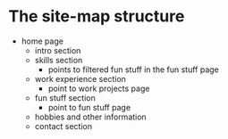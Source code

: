 # The site-map structure

- home page
  - intro section
  - skills section
    - points to filtered fun stuff in the fun stuff page
  - work experience section
    - point to work projects page
  - fun stuff section
    - point to fun stuff page
  - hobbies and other information
  - contact section
